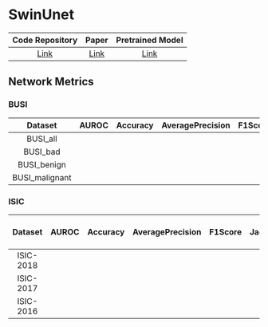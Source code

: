 # SwinUnet

|                  Code Repository                   |                  Paper                   |                                 Pretrained Model                                 |
|:--------------------------------------------------:|:----------------------------------------:|:--------------------------------------------------------------------------------:|
| [Link](https://github.com/HuCaoFighting/Swin-Unet) | [Link](https://arxiv.org/abs/2105.05537) | [Link](https://drive.google.com/drive/folders/1UC3XOoezeum0uck4KBVGa8osahs6rKUY) |

## Network Metrics

### BUSI

|    Dataset     | AUROC | Accuracy | AveragePrecision | F1Score | JaccardIndex | Precision | Recall | Specificity | Dice |
|:--------------:|:-----:|:--------:|:----------------:|:-------:|:------------:|:---------:|:------:|:-----------:|:----:|
|    BUSI_all    |
|    BUSI_bad    |
|  BUSI_benign   |
| BUSI_malignant |

### ISIC

|  Dataset  | AUROC | Accuracy | AveragePrecision | F1Score | JaccardIndex | Precision | Recall | Specificity | Dice | Best Model Link |
|:---------:|:-----:|:--------:|:----------------:|:-------:|:------------:|:---------:|:------:|:-----------:|:----:|:---------------:|
| ISIC-2018 |
| ISIC-2017 |
| ISIC-2016 |
